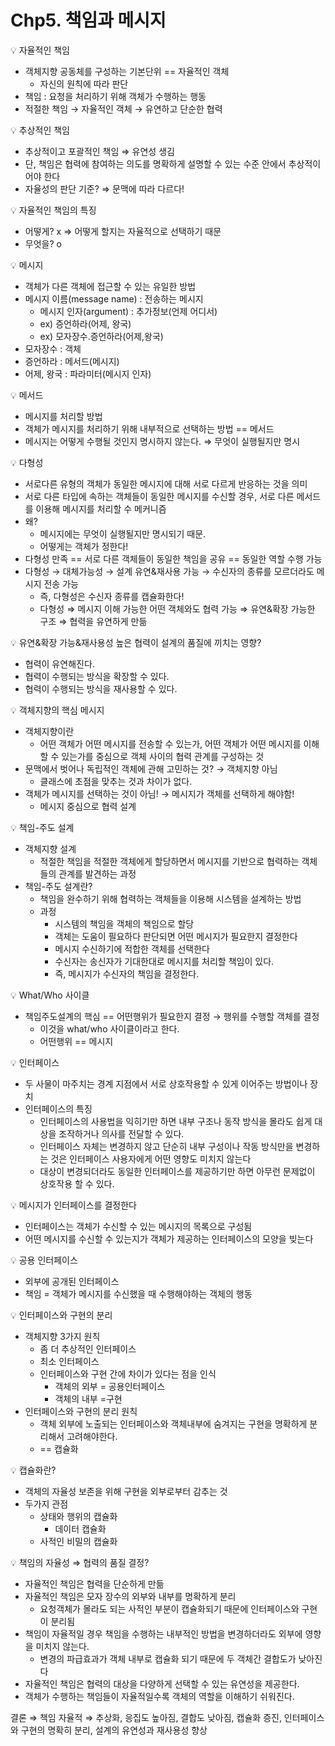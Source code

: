 # Chp5. 책임과 메시지

<aside>
💡 자율적인 책임

</aside>

- 객체지향 공동체를 구성하는 기본단위 == 자율적인 객체
    - 자신의 원칙에 따라 판단
- 책임 : 요청을 처리하기 위해 객체가 수행하는 행동
- 적절한 책임 → 자율적인 객체 →  유연하고 단순한 협력

<aside>
💡 추상적인 책임

</aside>

- 추상적이고 포괄적인 책임 ⇒ 유연성 생김
- 단, 책임은 협력에 참여하는 의도를 명확하게 설명할 수 있는 수준 안에서 추상적이어야 한다
- 자율성의 판단 기준? ⇒ 문맥에 따라 다르다!

<aside>
💡 자율적인 책임의 특징

</aside>

- 어떻게? x ⇒ 어떻게 할지는 자율적으로 선택하기 때문
- 무엇을? o

<aside>
💡 메시지

</aside>

- 객체가 다른 객체에 접근할 수 있는 유일한 방법
- 메시지 이름(message name) : 전송하는 메시지
    - 메시지 인자(argument) : 추가정보(언제 어디서)
    - ex) 증언하라(어제, 왕국)
    - ex) 모자장수.증언하라(어제,왕국)
- 모자장수 : 객체
- 증언하라 : 메서드(메시지)
- 어제, 왕국 : 파라미터(메시지 인자)

<aside>
💡 메서드

</aside>

- 메시지를 처리할 방법
- 객체가 메시지를 처리하기 위해 내부적으로 선택하는 방법 == 메서드
- 메시지는 어떻게 수행될 것인지 명시하지 않는다. ⇒ 무엇이 실행될지만 명시

<aside>
💡 다형성

</aside>

- 서로다른 유형의 객체가 동일한 메시지에 대해 서로 다르게 반응하는 것을 의미
- 서로 다른 타입에 속하는 객체들이 동일한 메시지를 수신할 경우, 서로 다른 메서드를 이용해 메시지를 처리할 수 메커니즘
- 왜?
    - 메시지에는 무엇이 실행될지만 명시되기 때문.
    - 어떻게는 객체가 정한다!
- 다형성 만족 == 서로 다른 객체들이 동일한 책임을 공유 == 동일한 역할 수행 가능
- 다형성 → 대체가능성 → 설계 유연&재사용 가능 → 수신자의 종류를 모르더라도 메시지 전송 가능
    - 즉, 다형성은 수신자 종류를 캡슐화한다!
    - 다형성 ⇒ 메시지 이해 가능한 어떤 객체와도 협력 가능 ⇒ 유연&확장 가능한 구조 ⇒ 협력을 유연하게 만듦

<aside>
💡 유연&확장 가능&재사용성 높은 협력이 설계의 품질에 끼치는 영향?

</aside>

- 협력이 유연해진다.
- 협력이 수행되는 방식을 확장할 수 있다.
- 협력이 수행되는 방식을 재사용할 수 있다.

<aside>
💡 객체지향의 핵심 메시지

</aside>

- 객체지향이란
    - 어떤 객체가 어떤 메시지를 전송할 수 있는가, 어떤 객체가 어떤 메시지를 이해할 수 있는가를 중심으로 객체 사이의 협력 관계를 구성하는 것
- 문맥에서 벗어나 독립적인 객체에 관해 고민하는 것? → 객체지향 아님
    - 클래스에 초점을 맞추는 것과 차이가 없다.
- 객체가 메시지를 선택하는 것이 아님! → 메시지가 객체를 선택하게 해야함!
    - 메시지 중심으로 협력 설계

<aside>
💡 책임-주도 설계

</aside>

- 객체지향 설계
    - 적절한 책임을 적절한 객체에게 할당하면서 메시지를 기반으로 협력하는 객체들의 관계를 발견하는 과정
- 책임-주도 설계란?
    - 책임을 완수하기 위해 협력하는 객체들을 이용해 시스템을 설계하는 방법
    - 과정
        - 시스템의 책임을 객체의 책임으로 할당
        - 객체는 도움이 필요하다 판단되면 어떤 메시지가 필요한지 결정한다
        - 메시지 수신하기에 적합한 객체를 선택한다
        - 수신자는 송신자가 기대한대로 메시지를 처리할 책임이 있다.
        - 즉, 메시지가 수신자의 책임을 결정한다.

<aside>
💡 What/Who 사이클

</aside>

- 책임주도설계의 핵심 == 어떤행위가 필요한지 결정 → 행위를 수행할 객체를 결정
    - 이것을 what/who 사이클이라고 한다.
    - 어떤행위 == 메시지

<aside>
💡 인터페이스

</aside>

- 두 사물이 마주치는 경계 지점에서 서로 상호작용할 수 있게 이어주는 방법이나 장치
- 인터페이스의 특징
    - 인터페이스의 사용법을 익히기만 하면 내부 구조나 동작 방식을 몰라도 쉽게 대상을 조작하거나 의사를 전달할 수 있다.
    - 인터페이스 자체는 변경하지 않고 단순히 내부 구성이나 작동 방식만을 변경하는 것은 인터페이스 사용자에게 어떤 영향도 미치지 않는다
    - 대상이 변경되더라도 동일한 인터페이스를 제공하기만 하면 아무런 문제없이 상호작용 할 수 있다.

<aside>
💡 메시지가 인터페이스를 결정한다

</aside>

- 인터페이스는 객체가 수신할 수 있는 메시지의 목록으로 구성됨
- 어떤 메시지를 수신할 수 있는지가 객체가 제공하는 인터페이스의 모양을 빚는다

<aside>
💡 공용 인터페이스

</aside>

- 외부에 공개된 인터페이스
- 책임 = 객체가 메시지를 수신했을 때 수행해야하는 객체의 행동

<aside>
💡 인터페이스와 구현의 분리

</aside>

- 객체지향 3가지 원칙
    - 좀 더 추상적인 인터페이스
    - 최소 인터페이스
    - 인터페이스와 구현 간에 차이가 있다는 점을 인식
        - 객체의 외부 = 공용인터페이스
        - 객체의 내부 =구현
- 인터페이스와 구현의 분리 원칙
    - 객체 외부에 노출되는 인터페이스와 객체내부에 숨겨지는 구현을 명확하게 분리해서 고려해야한다.
    - == 캡슐화

<aside>
💡 캡슐화란?

</aside>

- 객체의 자율성 보존을 위해 구현을 외부로부터 감추는 것
- 두가지 관점
    - 상태와 행위의 캡슐화
        - 데이터 캡슐화
    - 사적인 비밀의 캡슐화

<aside>
💡 책임의 자율성 ⇒ 협력의 품질 결정?

</aside>

- 자율적인 책임은 협력을 단순하게 만듦
- 자율적인 책임은 모자 장수의 외부와 내부를 명확하게 분리
    - 요청객체가 몰라도 되는 사적인 부분이 캡슐화되기 때문에 인터페이스와 구현이 분리됨
- 책임이 자율적일 경우 책임을 수행하는 내부적인 방법을 변경하더라도 외부에 영향을 미치지 않는다.
    - 변경의 파급효과가 객체 내부로 캡슐화 되기 때문에 두 객체간 결합도가 낮아진다
- 자율적인 책임은 협력의 대상을 다양하게 선택할 수 있는 유연성을 제공한다.
- 객체가 수행하는 책임들이 자율적일수록 객체의 역할을 이해하기 쉬워진다.

결론 ⇒ 책임 자율적 ⇒ 추상화, 응집도 높아짐, 결합도 낮아짐, 캡슐화 증진, 인터페이스와 구현의 명확히 분리, 설계의 유연성과 재사용성 향상